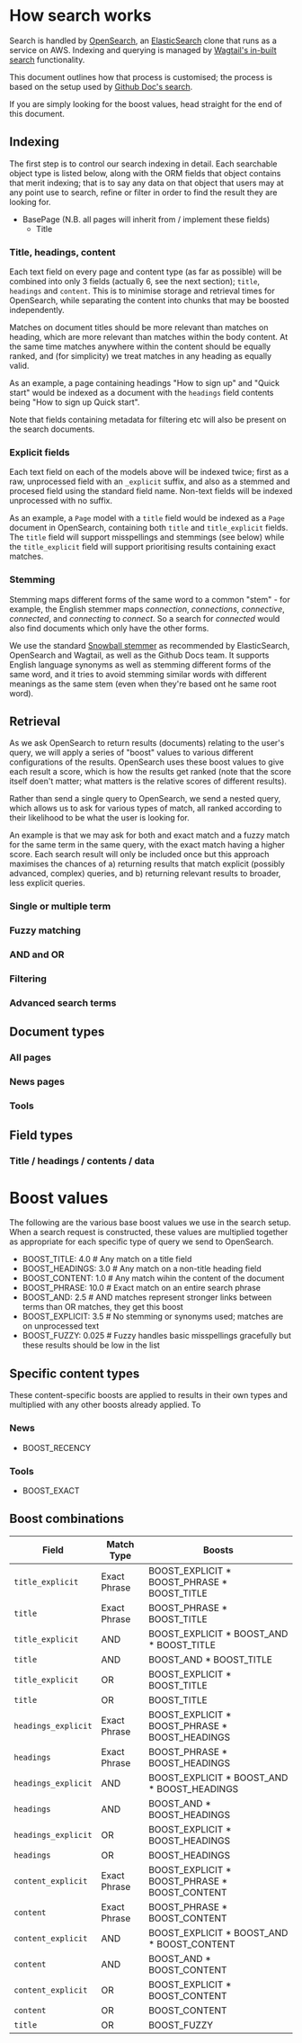 # How search works

Search is handled by [OpenSearch](https://opensearch.org/), an [ElasticSearch](https://www.elastic.co/) clone that runs as a service on AWS. Indexing and querying is managed by [Wagtail's in-built search](https://docs.wagtail.org/en/stable/topics/search/index.html) functionality.

This document outlines how that process is customised; the process is based on the setup used by [Github Doc's search](https://github.blog/2023-03-09-how-github-docs-new-search-works/).

If you are simply looking for the boost values, head straight for the end of this document.

## Indexing

The first step is to control our search indexing in detail. Each searchable object type is listed below, along with the ORM fields that object contains that merit indexing; that is to say any data on that object that users may at any point use to search, refine or filter in order to find the result they are looking for.

- BasePage (N.B. all pages will inherit from / implement these fields)
  - Title

### Title, headings, content

Each text field on every page and content type (as far as possible) will be combined into only 3 fields (actually 6, see the next section); `title`, `headings` and `content`. This is to minimise storage and retrieval times for OpenSearch, while separating the content into chunks that may be boosted independently.

Matches on document titles should be more relevant than matches on heading, which are more relevant than matches within the body content. At the same time matches anywhere within the content should be equally ranked, and (for simplicity) we treat matches in any heading as equally valid.

As an example, a page containing headings "How to sign up" and "Quick start" would be indexed as a document with the `headings` field contents being "How to sign up Quick start".

Note that fields containing metadata for filtering etc will also be present on the search documents.

### Explicit fields

Each text field on each of the models above will be indexed twice; first as a raw, unprocessed field with an `_explicit` suffix, and also as a stemmed and procesed field using the standard field name. Non-text fields will be indexed unprocessed with no suffix.

As an example, a `Page` model with a `title` field would be indexed as a `Page` document in OpenSearch, containing both `title` and `title_explicit` fields. The `title` field will support misspellings and stemmings (see below) while the `title_explicit` field will support prioritising results containing exact matches.

### Stemming

Stemming maps different forms of the same word to a common "stem" - for example, the English stemmer maps *connection*, *connections*, *connective*, *connected*, and *connecting* to *connect*. So a search for *connected* would also find documents which only have the other forms.

We use the standard [Snowball stemmer](https://snowballstem.org/) as recommended by ElasticSearch, OpenSearch and Wagtail, as well as the Github Docs team. It supports English language synonyms as well as stemming different forms of the same word, and it tries to avoid stemming similar words with different meanings as the same stem (even when they're based ont he same root word).

## Retrieval

As we ask OpenSearch to return results (documents) relating to the user's query, we will apply a series of "boost" values to various different configurations of the results. OpenSearch uses these boost values to give each result a score, which is how the results get ranked (note that the score itself doen't matter; what matters is the relative scores of different results).

Rather than send a single query to OpenSearch, we send a nested query, which allows us to ask for various types of match, all ranked according to their likelihood to be what the user is looking for.

An example is that we may ask for both and exact match and a fuzzy match for the same term in the same query, with the exact match having a higher score. Each search result will only be included once but this approach maximises the chances of a) returning results that match explicit (possibly advanced, complex) queries, and b) returning relevant results to broader, less explicit queries.

### Single or multiple term

### Fuzzy matching

### AND and OR

### Filtering

### Advanced search terms

## Document types

### All pages

### News pages

### Tools

## Field types

### Title / headings / contents / data

# Boost values

The following are the various base boost values we use in the search setup. When a search request is constructed, these values are multiplied together as appropriate for each specific type of query we send to OpenSearch.

- BOOST_TITLE: 4.0  # Any match on a title field
- BOOST_HEADINGS: 3.0  # Any match on a non-title heading field
- BOOST_CONTENT: 1.0  # Any match wihin the content of the document
- BOOST_PHRASE: 10.0  # Exact match on an entire search phrase
- BOOST_AND: 2.5  # AND matches represent stronger links between terms than OR matches, they get this boost
- BOOST_EXPLICIT: 3.5  # No stemming or synonyms used; matches are on unprocessed text
- BOOST_FUZZY: 0.025  # Fuzzy handles basic misspellings gracefully but these results should be low in the list

## Specific content types

These content-specific boosts are applied to results in their own types and multiplied with any other boosts already applied. To

### News

- BOOST_RECENCY

### Tools

- BOOST_EXACT

## Boost combinations

| Field | Match Type | Boosts |
|-------|------------|--------|
|`title_explicit`| Exact Phrase | BOOST_EXPLICIT * BOOST_PHRASE * BOOST_TITLE|
|`title`| Exact Phrase | BOOST_PHRASE * BOOST_TITLE|
|`title_explicit`| AND | BOOST_EXPLICIT * BOOST_AND * BOOST_TITLE|
|`title`| AND | BOOST_AND * BOOST_TITLE|
|`title_explicit`| OR | BOOST_EXPLICIT * BOOST_TITLE|
|`title`| OR | BOOST_TITLE|
|`headings_explicit`| Exact Phrase | BOOST_EXPLICIT * BOOST_PHRASE * BOOST_HEADINGS|
|`headings`| Exact Phrase | BOOST_PHRASE * BOOST_HEADINGS|
|`headings_explicit`| AND | BOOST_EXPLICIT * BOOST_AND * BOOST_HEADINGS|
|`headings`| AND | BOOST_AND * BOOST_HEADINGS|
|`headings_explicit`| OR | BOOST_EXPLICIT * BOOST_HEADINGS|
|`headings`| OR | BOOST_HEADINGS|
|`content_explicit`| Exact Phrase | BOOST_EXPLICIT * BOOST_PHRASE * BOOST_CONTENT|
|`content`| Exact Phrase | BOOST_PHRASE * BOOST_CONTENT|
|`content_explicit`| AND | BOOST_EXPLICIT * BOOST_AND * BOOST_CONTENT|
|`content`| AND | BOOST_AND * BOOST_CONTENT|
|`content_explicit`| OR | BOOST_EXPLICIT * BOOST_CONTENT|
|`content`| OR | BOOST_CONTENT|
|`title`| OR | BOOST_FUZZY|
